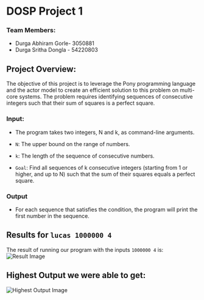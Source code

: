 # DOSP Project 1

### Team Members:
- Durga Abhiram Gorle- 3050881
- Durga Sritha Dongla - 54220803

## Project Overview:
The objective of this project is to leverage the Pony programming language and the actor model to create an efficient solution to this problem on multi-core systems. The problem requires identifying sequences of consecutive integers such that their sum of squares is a perfect square.

### Input:
- The program takes two integers, N and k, as command-line arguments.

- `N`: The upper bound on the range of numbers.
- `k`: The length of the sequence of consecutive numbers.
- `Goal`: Find all sequences of k consecutive integers (starting from 1 or higher, and up to N) such that the sum of their squares equals a perfect square.

### Output
- For each sequence that satisfies the condition, the program will print the first number in the sequence.

## Results for `lucas 1000000 4`
The result of running our program with the inputs `1000000 4` is:
![Result Image](path/to/image)

## Highest Output we were able to get:
![Highest Output Image](path/to/image)



